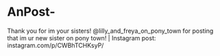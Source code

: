 # AnPost-
Thank you for im your sisters! @lilly_and_freya_on_pony_town for posting that im ur new sister on pony town! | Instagram post: instagram.com/p/CWBhTCHKsyP/
